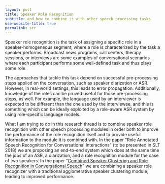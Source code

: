 ```yaml
---
layout: post
title: Speaker Role Recognition
subtitle: and how to combine it with other speech processing tasks
use-website-title: true
permalink: srr
---
```


Speaker role recognition is the task of assigning a specific role in a speaker-homogeneous segment, where a role is characterized by the task a speaker performs. Broadcast news programs, call centers, therapy sessions, or interviews are some examples of conversational scenarios where each participant performs some well-defined task and thus plays some role. 

The approaches that tackle this task depend on successful pre-processing steps applied on the conversation, such as speaker diarization or ASR. However, in real-world settings, this leads to error propagation. Additionally, knowledge of the roles can be proved useful for those pre-processing steps, as well. For example, the language used by an interviewer is expected to be different than the one used by the interviewee, and this is something which can be ideally exploited by a role-aware ASR system by using role-specific language models. 

What I am trying to do in this research thread is to combine speaker role recognition with other speech processing modules in order both to improve the performance of the role recognition itself and to provide useful information to the module it is combined with. In the paper "Role Annotated Speech Recognition for Conversational Interactions" (to be presented in SLT 2018) we are proposing an end-to-end system which does at the same time the jobs of an ASR, a diarization, and a role recognition module for the case of two speakers. In the paper "[Combined Speaker Clustering and Role Recognition in Conversational Speech](http://dx.doi.org/10.21437/Interspeech.2018-1654)" we are combining a speaker role recognizer with a traditional agglomerative speaker clustering module, leading to improved performance.

<!-- last updated: 2018-09-27 -->
